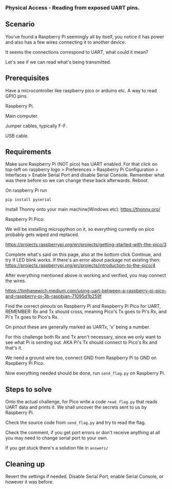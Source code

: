 ### Physical Access - Reading from exposed UART pins.

## Scenario

You've found a Raspberry Pi seemingly all by itself, you notice it has power and also has a few wires connecting it to another device.

It seems the connections correspond to UART, what could it mean?

Let's see if we can read what's being transmitted.


## Prerequisites

Have a microcontroller like raspberry pico or arduino etc. A way to read GPIO pins.

Raspberry Pi.

Main computer.

Jumper cables, typically F-F.

USB cable.

## Requirements 

Make sure Raspberry Pi (NOT pico) has UART enabled. For that click on top-left on raspberry logo > Preferences > Raspberry Pi Configuration > Interfaces > Enable Serial Port and disable Serial Console. Remember what was there before so we can change these back afterwards. Reboot.

On raspberry Pi run
```
pip install pyserial
```

Install Thonny onto your main machine(Windows etc): https://thonny.org/

Raspberry Pi Pico:

We will be installing micropython on it, so everything currently on pico probably gets wiped and replaced.

https://projects.raspberrypi.org/en/projects/getting-started-with-the-pico/3

Complete what's said on this page, also at the bottom click Continue, and try if LED blink works. If there's an error about package not existing then: https://projects.raspberrypi.org/en/projects/introduction-to-the-pico/4


After everything mentioned above is working and verified, you may connect the wires.

https://timhanewich.medium.com/using-uart-between-a-raspberry-pi-pico-and-raspberry-pi-3b-raspbian-71095d1b259f

Find the correct pinouts on Raspberry Pi and Raspberry Pi Pico for UART, REMEMBER: Rx and Tx should cross, meaning Pico's Tx goes to Pi's Rx, and Pi's Tx goes to Pico's Rx.

On pinout these are generally marked as UARTx, 'x' being a number.

For this challenge both Rx and Tx aren't necessary, since we only want to see what Pi is sending out. AKA Pi's Tx should connect to Pico's Rx and that's it.

We need a ground wire too, connect GND from Raspberry Pi to GND on Raspberry Pi Pico.

Now everything needed should be done, run `send_flag.py` on Raspberry Pi.


## Steps to solve

Onto the actual challenge, for Pico write a code `read_flag.py`  that reads UART data and prints it. We shall uncover the secrets sent to us by Raspberry Pi.

Check the source code from `send_flag.py` and try to read the flag.

Check the comment, if you get port errors or don't receive anything at all you may need to change serial port to your own.

If you get stuck there's a solution file in `answers/`


## Cleaning up

Revert the settings if needed. Disable Serial Port, enable Serial Console, or however it was before.